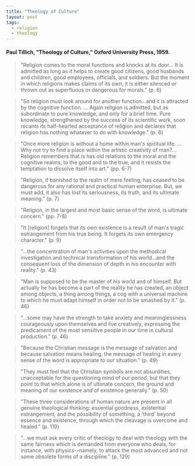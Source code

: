```yaml
---
title: "Theology of Culture"
layout: post
tags:
  - religion
  - theology
---
```


#### Paul Tillich, "Theology of Culture," Oxford University Press, 1959.

> "Religion comes to the moral functions and knocks at its door... It is admitted as long as it helps to create good citizens, good husbands and children, good employees, officials, and soldiers. But the moment in which religions makes claims of its own, it is either silenced or thrown out as superfluous or dangerous for morals." (p. 6)

> "So religion must look around for another function...and it is attracted by the cognitive function. ... Again religion is admitted, but as subordinate to pure knowledge, and only for a brief time. Pure knowledge, strengthened by the success of its scientific work, soon recants its half-hearted acceptance of religion and declares that religion has nothing whatever to do with knowledge." (p. 6)

> "Once more religion is without a home within man's spiritual life. ... Why not try to find a place within the artistic creativity of man?... Religion remembers that is has old relations to the moral and the cognitive realms, to the good and to the true, and it resists the temptation to dissolve itself into art." (pp. 6-7)

> "Religion, if banished to the realm of mere feeling, has ceased to be dangerous for any rational and practical human enterprise. But, we must add, it also has lost its seriousness, its truth, and its ultimate meaning." (p. 7)

> "Religion, in the largest and most basic sense of the word, is ultimate concern." (pp. 7-8)

> "It [religion] forgets that its own existence is a result of man's tragic estrangement from his true being. It forgets its own emergency character." (p. 9)

> "...the concentration of man's activities upon the methodical investigation and technical transformation of his world...and the consequent loss of the dimension of depth in his encounter with reality." (p. 43)

> "Man is supposed to be the master of his world and of himself. But actually he has become a part of the reality he has created, an object among objects, a thing among things, a cog with a universal machine to which he must adapt himself in order not to be smashed by it." (p. 46)

> "...some may have the strength to take anxiety and meaninglessness courageously upon themselves and live creatively, expressing the predicament of the most sensitive people in our time in cultural production." (p. 46)

> "Because the Christian message is the message of salvation and because salvation means healing, the message of healing in every sense of the word is appropriate to our situation." (p. 49)

> "They must feel that the Christian symbols are not absurdities, unacceptable for the questioning mind of our period, but that they point to that which alone is of ultimate concern, the ground and meaning of our existence and of existence generally." (p. 50)

> "These three considerations of human nature are present in all genuine theological thinking: essential goodness, existential estrangement, and the possibility of something, a 'third' beyond essence and existence, through which the cleavage is overcome and healed." (p. 119)

> "...we must ask every critic of theology to deal with theology with the same fairness which is demanded from everyone who deals, for instance, with physics--namely, to attack the most advanced and not some obsolete forms of a discipline." (p. 129)
